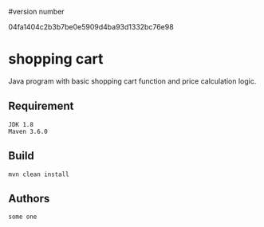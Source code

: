#version number 

04fa1404c2b3b7be0e5909d4ba93d1332bc76e98

# shopping cart
Java program with basic shopping cart function and price calculation logic.

## Requirement

    JDK 1.8
    Maven 3.6.0

## Build

    mvn clean install
    
## Authors

    some one
    
